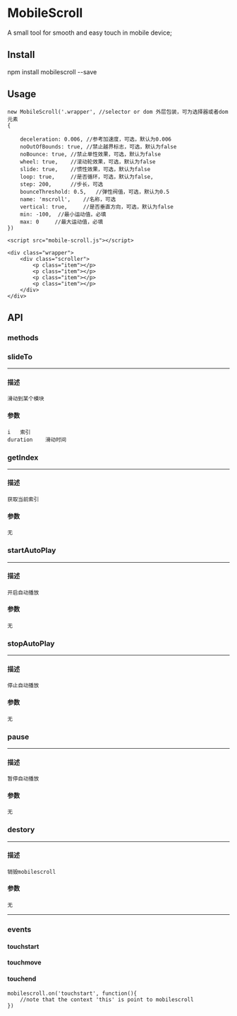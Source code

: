 # MobileScroll
A small tool for smooth and easy touch in mobile device;

## **Install**

npm install mobilescroll --save

## **Usage**

```
new MobileScroll('.wrapper', //selector or dom 外层包装，可为选择器或者dom元素
{
        
    deceleration: 0.006, //参考加速度，可选，默认为0.006
    noOutOfBounds: true, //禁止越界标志，可选，默认为false
    noBounce: true, //禁止单性效果，可选，默认为false
    wheel: true,    //滚动轮效果，可选，默认为false
    slide: true,    //惯性效果，可选，默认为false
    loop: true,     //是否循环，可选，默认为false,
    step: 200,      //步长，可选
    bounceThreshold: 0.5,   //弹性阀值，可选，默认为0.5
    name: 'mscroll',    //名称，可选
    vertical: true,     //是否垂直方向，可选，默认为false
    min: -100,  //最小运动值，必填
    max: 0     //最大运动值，必填
})
```
```
<script src="mobile-scroll.js"></script>

```
```
<div class="wrapper">
    <div class="scroller">
        <p class="item"></p>
        <p class="item"></p>
        <p class="item"></p>
        <p class="item"></p>
    </div>
</div>
```



## **API**

### methods

### slideTo
---
#### 描述
    滑动到某个模块
#### 参数
    i   索引
    duration    滑动时间


### getIndex
---
#### 描述
    获取当前索引
#### 参数
    无

### startAutoPlay
---
#### 描述
    开启自动播放
#### 参数
    无

### stopAutoPlay
---
#### 描述
    停止自动播放
#### 参数
    无
    
### pause
---
#### 描述
    暂停自动播放
#### 参数
    无

    
### destory
---
#### 描述
    销毁mobilescroll
#### 参数
    无

---
### 
### events

#### touchstart
#### touchmove
#### touchend

```
mobilescroll.on('touchstart', function(){
    //note that the context 'this' is point to mobilescroll
})
```
